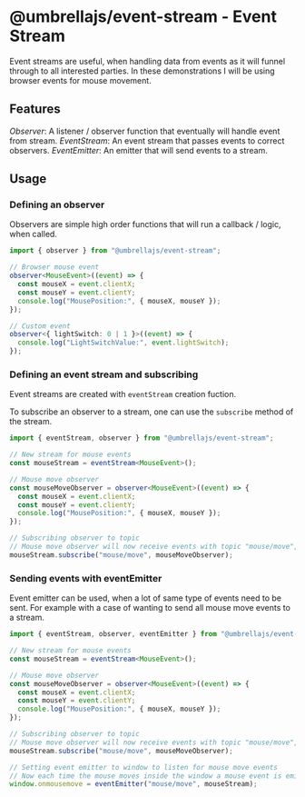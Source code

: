 # @umbrellajs/event-stream - Event Stream

Event streams are useful, when handling data from events as it will funnel through to
all interested parties. In these demonstrations I will be using browser events for mouse movement.

## Features

_Observer_: A listener / observer function that eventually will handle event from stream.
_EventStream_: An event stream that passes events to correct observers.
_EventEmitter_: An emitter that will send events to a stream.

## Usage

### Defining an observer

Observers are simple high order functions that will run a callback / logic, when called.

```ts
import { observer } from "@umbrellajs/event-stream";

// Browser mouse event
observer<MouseEvent>((event) => {
  const mouseX = event.clientX;
  const mouseY = event.clientY;
  console.log("MousePosition:", { mouseX, mouseY });
});

// Custom event
observer<{ lightSwitch: 0 | 1 }>((event) => {
  console.log("LightSwitchValue:", event.lightSwitch);
});
```

### Defining an event stream and subscribing

Event streams are created with `eventStream` creation fuction.

To subscribe an observer to a stream, one can use the `subscribe` method of the stream.

```ts
import { eventStream, observer } from "@umbrellajs/event-stream";

// New stream for mouse events
const mouseStream = eventStream<MouseEvent>();

// Mouse move observer
const mouseMoveObserver = observer<MouseEvent>((event) => {
  const mouseX = event.clientX;
  const mouseY = event.clientY;
  console.log("MousePosition:", { mouseX, mouseY });
});

// Subscribing observer to topic
// Mouse move observer will now receive events with topic "mouse/move", when emitted to stream.
mouseStream.subscribe("mouse/move", mouseMoveObserver);
```

### Sending events with eventEmitter

Event emitter can be used, when a lot of same type of events need to be sent.
For example with a case of wanting to send all mouse move events to a stream.

```ts
import { eventStream, observer, eventEmitter } from "@umbrellajs/event-stream";

// New stream for mouse events
const mouseStream = eventStream<MouseEvent>();

// Mouse move observer
const mouseMoveObserver = observer<MouseEvent>((event) => {
  const mouseX = event.clientX;
  const mouseY = event.clientY;
  console.log("MousePosition:", { mouseX, mouseY });
});

// Subscribing observer to topic
// Mouse move observer will now receive events with topic "mouse/move", when emitted to stream.
mouseStream.subscribe("mouse/move", mouseMoveObserver);

// Setting event emitter to window to listen for mouse move events
// Now each time the mouse moves inside the window a mouse event is emitted to the mouse stream.
window.onmousemove = eventEmitter("mouse/move", mouseStream);
```

